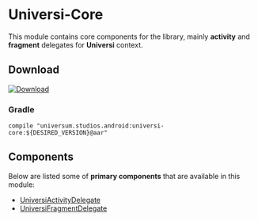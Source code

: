 Universi-Core
===============

This module contains core components for the library, mainly **activity** and **fragment** delegates
for **Universi** context.

## Download ##
[![Download](https://api.bintray.com/packages/universum-studios/android/universum.studios.android%3Auniversi/images/download.svg)](https://bintray.com/universum-studios/android/universum.studios.android%3Auniversi/_latestVersion)

### Gradle ###

    compile "universum.studios.android:universi-core:${DESIRED_VERSION}@aar"

## Components ##

Below are listed some of **primary components** that are available in this module:

- [UniversiActivityDelegate](https://github.com/universum-studios/android_universi/blob/master/library-activity/src/main/java/universum/studios/android/universi/UniversiActivityDelegate.java)
- [UniversiFragmentDelegate](https://github.com/universum-studios/android_universi/blob/master/library-fragment/src/main/java/universum/studios/android/universi/UniversiFragmentDelegate.java)
